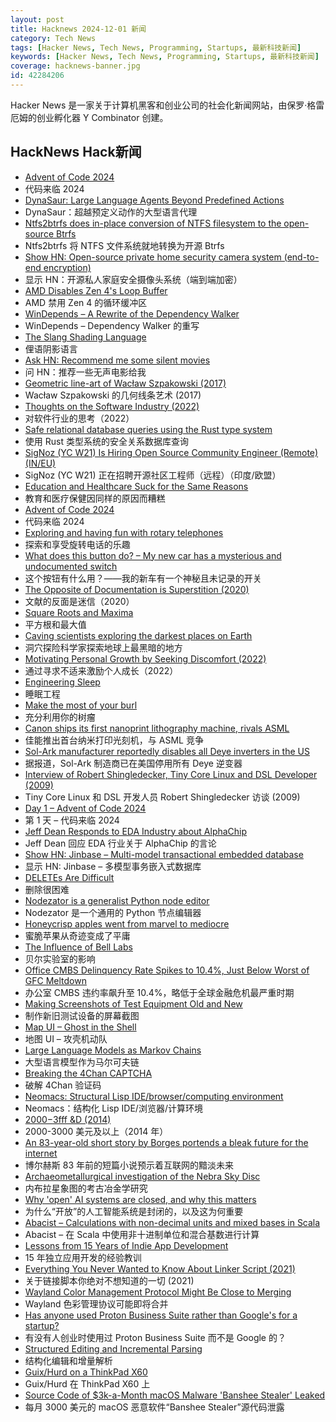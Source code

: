 ```yaml
---
layout: post
title: Hacknews 2024-12-01 新闻
category: Tech News
tags: [Hacker News, Tech News, Programming, Startups, 最新科技新闻]
keywords: [Hacker News, Tech News, Programming, Startups, 最新科技新闻]
coverage: hacknews-banner.jpg
id: 42284206
---
```


Hacker News 是一家关于计算机黑客和创业公司的社会化新闻网站，由保罗·格雷厄姆的创业孵化器 Y Combinator 创建。

## HackNews Hack新闻

- [Advent of Code 2024](https://adventofcode.com/2024/about)
- 代码来临 2024
- [DynaSaur: Large Language Agents Beyond Predefined Actions](https://arxiv.org/abs/2411.01747)
- DynaSaur：超越预定义动作的大型语言代理
- [Ntfs2btrfs does in-place conversion of NTFS filesystem to the open-source Btrfs](https://github.com/maharmstone/ntfs2btrfs)
- Ntfs2btrfs 将 NTFS 文件系统就地转换为开源 Btrfs
- [Show HN: Open-source private home security camera system (end-to-end encryption)](https://github.com/privastead/privastead)
- 显示 HN：开源私人家庭安全摄像头系统（端到端加密）
- [AMD Disables Zen 4's Loop Buffer](https://chipsandcheese.com/p/amd-disables-zen-4s-loop-buffer)
- AMD 禁用 Zen 4 的循环缓冲区
- [WinDepends – A Rewrite of the Dependency Walker](https://github.com/hfiref0x/WinDepends)
- WinDepends – Dependency Walker 的重写
- [The Slang Shading Language](https://shader-slang.com)
- 俚语阴影语言
- [Ask HN: Recommend me some silent movies]()
- 问 HN：推荐一些无声电影给我
- [Geometric line-art of Wacław Szpakowski (2017)](https://www.theparisreview.org/blog/2017/02/15/rhythmical-lines/)
- Wacław Szpakowski 的几何线条艺术 (2017)
- [Thoughts on the Software Industry (2022)](https://linus.coffee/note/software-industry/)
- 对软件行业的思考（2022）
- [Safe relational database queries using the Rust type system](https://blog.lucasholten.com/rust-query-announcement/)
- 使用 Rust 类型系统的安全关系数据库查询
- [SigNoz (YC W21) Is Hiring Open Source Community Engineer (Remote) (IN/EU)](https://www.ycombinator.com/companies/signoz/jobs/Y8SWUCk-open-source-community-engineer-remote)
- SigNoz (YC W21) 正在招聘开源社区工程师（远程）（印度/欧盟）
- [Education and Healthcare Suck for the Same Reasons](https://betterschooling.in/collection/education-and-healthcare-suck-here-s-how-we-can-change-that)
- 教育和医疗保健因同样的原因而糟糕
- [Advent of Code 2024](https://adventofcode.com/2024)
- 代码来临 2024
- [Exploring and having fun with rotary telephones](https://danieljones.au/posts/direct/130.html)
- 探索和享受旋转电话的乐趣
- [What does this button do? – My new car has a mysterious and undocumented switch](https://blog.koenvh.nl/what-does-this-button-do-cm42u2oi7000a09l42f54g2pr)
- 这个按钮有什么用？——我的新车有一个神秘且未记录的开关
- [The Opposite of Documentation is Superstition (2020)](https://buttondown.com/hillelwayne/archive/the-opposite-of-documentation-is-superstition/)
- 文献的反面是迷信（2020）
- [Square Roots and Maxima](https://leancrew.com/all-this/2024/11/square-roots-and-maxima/)
- 平方根和最大值
- [Caving scientists exploring the darkest places on Earth](https://www.bbc.com/future/article/20241029-the-caving-scientists-exploring-the-darkest-places-on-earth)
- 洞穴探险科学家探索地球上最黑暗的地方
- [Motivating Personal Growth by Seeking Discomfort (2022)](https://journals.sagepub.com/doi/abs/10.1177/09567976211044685?journalCode=pssa)
- 通过寻求不适来激励个人成长（2022）
- [Engineering Sleep](https://minjunes.ai/posts/sleep/index.html)
- 睡眠工程
- [Make the most of your burl](https://www.cindydrozda.com/html/Video_Pages/VideoMostOfBurl.html)
- 充分利用你的树瘤
- [Canon ships its first nanoprint lithography machine, rivals ASML](https://www.datacenterdynamics.com/en/news/canon-ships-its-first-nanoprint-lithography-machine-rivals-asml/)
- 佳能推出首台纳米打印光刻机，与 ASML 竞争
- [Sol-Ark manufacturer reportedly disables all Deye inverters in the US](https://solarboi.com/2024/11/17/sol-ark-oem-disables-all-deye-inverters-in-the-us/)
- 据报道，Sol-Ark 制造商已在美国停用所有 Deye 逆变器
- [Interview of Robert Shingledecker, Tiny Core Linux and DSL Developer (2009)](https://distrowatch.com/weekly.php?issue=20090323#feature)
- Tiny Core Linux 和 DSL 开发人员 Robert Shingledecker 访谈 (2009)
- [Day 1 – Advent of Code 2024](https://adventofcode.com/2024/day/1)
- 第 1 天 – 代码来临 2024
- [Jeff Dean Responds to EDA Industry about AlphaChip](https://twitter.com/JeffDean/status/1858540085794451906)
- Jeff Dean 回应 EDA 行业关于 AlphaChip 的言论
- [Show HN: Jinbase – Multi-model transactional embedded database](https://github.com/pyrustic/jinbase)
- 显示 HN: Jinbase – 多模型事务嵌入式数据库
- [DELETEs Are Difficult](https://notso.boringsql.com/posts/deletes-are-difficult/)
- 删除很困难
- [Nodezator is a generalist Python node editor](https://github.com/IndiePython/nodezator)
- Nodezator 是一个通用的 Python 节点编辑器
- [Honeycrisp apples went from marvel to mediocre](https://www.seriouseats.com/how-honeycrisp-apples-went-from-marvel-to-mediocre-8753117)
- 蜜脆苹果从奇迹变成了平庸
- [The Influence of Bell Labs](https://www.construction-physics.com/p/the-influence-of-bell-labs)
- 贝尔实验室的影响
- [Office CMBS Delinquency Rate Spikes to 10.4%, Just Below Worst of GFC Meltdown](https://wolfstreet.com/2024/11/30/office-cmbs-delinquency-rate-spikes-to-10-4-just-below-worst-of-financial-crisis-cre-meltdown-fastest-2-year-spike-ever/)
- 办公室 CMBS 违约率飙升至 10.4%，略低于全球金融危机最严重时期
- [Making Screenshots of Test Equipment Old and New](https://tomverbeure.github.io/2024/11/29/Making-Screenshots-of-Test-Equipment.html)
- 制作新旧测试设备的屏幕截图
- [Map UI – Ghost in the Shell](https://ilikeinterfaces.com/2015/03/09/map-ui-ghost-in-the-shell/)
- 地图 UI – 攻壳机动队
- [Large Language Models as Markov Chains](https://arxiv.org/abs/2410.02724)
- 大型语言模型作为马尔可夫链
- [Breaking the 4Chan CAPTCHA](https://www.nullpt.rs/breaking-the-4chan-captcha)
- 破解 4Chan 验证码
- [Neomacs: Structural Lisp IDE/browser/computing environment](https://github.com/neomacs-project/neomacs)
- Neomacs：结构化 Lisp IDE/浏览器/计算环境
- [$2000-$3fff &D (2014)](https://csdb.dk/release/?id=135463)
- 2000-3000 美元及以上（2014 年）
- [An 83-year-old short story by Borges portends a bleak future for the internet](https://theconversation.com/an-83-year-old-short-story-by-borges-portends-a-bleak-future-for-the-internet-242998)
- 博尔赫斯 83 年前的短篇小说预示着互联网的黯淡未来
- [Archaeometallurgical investigation of the Nebra Sky Disc](https://www.nature.com/articles/s41598-024-80545-5)
- 内布拉星象图的考古冶金学研究
- [Why 'open' AI systems are closed, and why this matters](https://www.nature.com/articles/s41586-024-08141-1)
- 为什么“开放”的人工智能系统是封闭的，以及这为何重要
- [Abacist – Calculations with non-decimal units and mixed bases in Scala](https://soundness.dev/)
- Abacist – 在 Scala 中使用非十进制单位和混合基数进行计算
- [Lessons from 15 Years of Indie App Development](https://lukaspetr.com/15-lessons-from-15-years-of-indie-app-development/)
- 15 年独立应用开发的经验教训
- [Everything You Never Wanted to Know About Linker Script (2021)](https://mcyoung.xyz/2021/06/01/linker-script/)
- 关于链接脚本你绝对不想知道的一切 (2021)
- [Wayland Color Management Protocol Might Be Close to Merging](https://www.phoronix.com/news/Wayland-Color-Management-Nears)
- Wayland 色彩管理协议可能即将合并
- [Has anyone used Proton Business Suite rather than Google's for a startup?]()
- 有没有人创业时使用过 Proton Business Suite 而不是 Google 的？
- [Structured Editing and Incremental Parsing](https://tratt.net/laurie/blog/2024/structured_editing_and_incremental_parsing.html)
- 结构化编辑和增量解析
- [Guix/Hurd on a ThinkPad X60](https://guix.gnu.org/en/blog/2024/hurd-on-thinkpad/)
- Guix/Hurd 在 ThinkPad X60 上
- [Source Code of $3k-a-Month macOS Malware 'Banshee Stealer' Leaked](https://www.securityweek.com/source-code-of-3000-a-month-macos-malware-banshee-stealer-leaked/)
- 每月 3000 美元的 macOS 恶意软件“Banshee Stealer”源代码泄露

